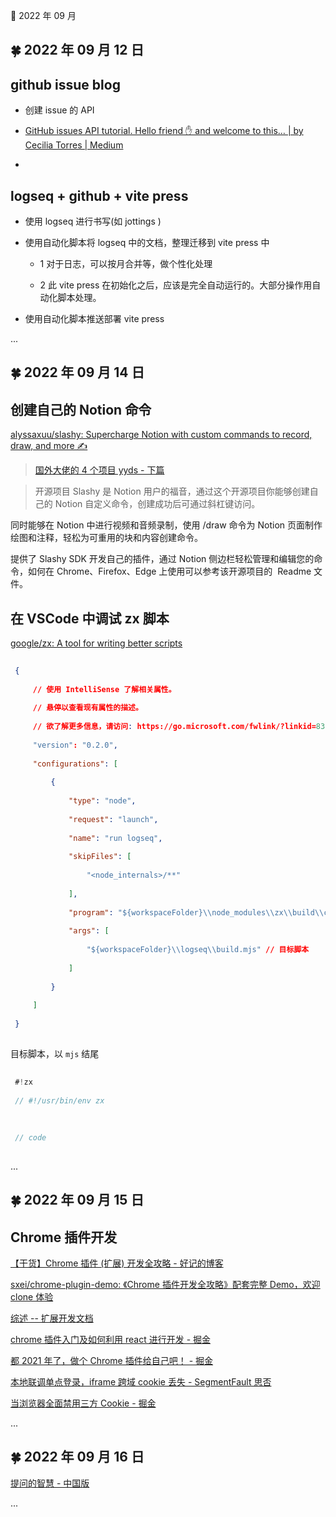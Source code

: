 🍉 2022 年 09 月

      

      
## 🍀 2022 年 09 月 12 日

          
 ## github issue blog    
  - 创建 issue 的 API    
  - [GitHub issues API tutorial. Hello friend ✋ and welcome to this… | by Cecilia Torres | Medium](https://medium.com/@hi_7807/github-issues-api-tutorial-b7a12b1bcada )    
  -    
    
 ## logseq + github + vite press    
  - 使用 logseq 进行书写(如 jottings )    
  - 使用自动化脚本将 logseq 中的文档，整理迁移到 vite press 中    
    - 1 对于日志，可以按月合并等，做个性化处理    
    - 2 此 vite press 在初始化之后，应该是完全自动运行的。大部分操作用自动化脚本处理。    
  - 使用自动化脚本推送部署 vite press    
    
    
  

      
  ...  

      
      

      
## 🍀 2022 年 09 月 14 日

          
 ## 创建自己的 Notion 命令    
 [alyssaxuu/slashy: Supercharge Notion with custom commands to record, draw, and more ✍️](https://github.com/alyssaxuu/slashy )    
    
 > [国外大佬的 4 个项目 yyds - 下篇](https://mp.weixin.qq.com/s/HnVKsVCChZ5UsHLhOCqlPg )    
 > 开源项目 Slashy 是 Notion 用户的福音，通过这个开源项目你能够创建自己的 Notion 自定义命令，创建成功后可通过斜杠键访问。    
  同时能够在 Notion 中进行视频和音频录制，使用 /draw 命令为 Notion 页面制作绘图和注释，轻松为可重用的块和内容创建命令。    
  提供了 Slashy SDK 开发自己的插件，通过 Notion 侧边栏轻松管理和编辑您的命令，如何在 Chrome、Firefox、Edge 上使用可以参考该开源项目的  Readme 文件。    
    
    
 ## 在 VSCode 中调试 zx 脚本    
 [google/zx: A tool for writing better scripts](https://github.com/google/zx )    
 ```json    
  {    
      // 使用 IntelliSense 了解相关属性。     
      // 悬停以查看现有属性的描述。    
      // 欲了解更多信息，请访问: https://go.microsoft.com/fwlink/?linkid=830387    
      "version": "0.2.0",    
      "configurations": [    
          {    
              "type": "node",    
              "request": "launch",    
              "name": "run logseq",    
              "skipFiles": [    
                  "<node_internals>/**"    
              ],    
              "program": "${workspaceFolder}\\node_modules\\zx\\build\\cli.js",    
              "args": [    
                  "${workspaceFolder}\\logseq\\build.mjs" // 目标脚本    
              ]    
          }    
      ]    
  }    
  ```    
    
 目标脚本，以 `mjs` 结尾    
 ```js    
  #!zx    
  // #!/usr/bin/env zx    
      
  // code    
  ```    
    
    
    
  

      
  ...  

      
      

      
## 🍀 2022 年 09 月 15 日

          
 ## Chrome 插件开发    
 [【干货】Chrome 插件 (扩展) 开发全攻略 - 好记的博客](http://blog.haoji.me/chrome-plugin-develop.html )    
 [sxei/chrome-plugin-demo: 《Chrome 插件开发全攻略》配套完整 Demo，欢迎 clone 体验](https://github.com/sxei/chrome-plugin-demo )    
 [综述 -- 扩展开发文档](https://open.chrome.360.cn/extension_dev/overview.html )    
    
 [chrome 插件入门及如何利用 react 进行开发 - 掘金](https://juejin.cn/post/6954257786007978021 )    
 [都 2021 年了，做个 Chrome 插件给自己吧！ - 掘金](https://juejin.cn/post/7039659263744016421 )    
    
    
 [本地联调单点登录，iframe 跨域 cookie 丢失 - SegmentFault 思否](https://segmentfault.com/a/1190000041959550 )    
 [当浏览器全面禁用三方 Cookie - 掘金](https://juejin.cn/post/6844904128557105166 )    
    
  

      
  ...  

      
      

      
## 🍀 2022 年 09 月 16 日

          
 [​提问的智慧 - 中国版](https://mp.weixin.qq.com/s/q461so9lWk4FKJGZ-p7Vcg )    
    
    
  

      
  ...  

      